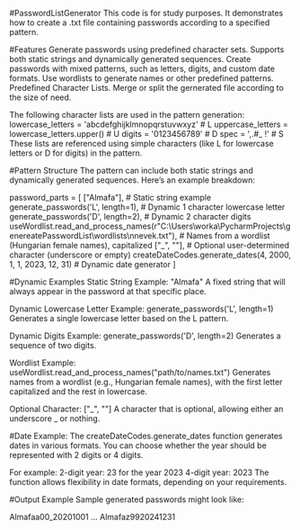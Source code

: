 #PasswordListGenerator
This code is for study purposes. 
It demonstrates how to create a .txt file containing passwords according to a specified pattern.

#Features
Generate passwords using predefined character sets.
Supports both static strings and dynamically generated sequences.
Create passwords with mixed patterns, such as letters, digits, and custom date formats.
Use wordlists to generate names or other predefined patterns.
Predefined Character Lists.
Merge or split the gernerated file according to the size of need.


The following character lists are used in the pattern generation:
  lowercase_letters = 'abcdefghijklmnopqrstuvwxyz'  # L
  uppercase_letters = lowercase_letters.upper()  # U
  digits = '0123456789'  # D
  spec = ',.#_ !'  # S
These lists are referenced using simple characters (like L for lowercase letters or D for digits) in the pattern.


#Pattern Structure
The pattern can include both static strings and dynamically generated sequences. Here’s an example breakdown:

password_parts = [
    ["Almafa"],  # Static string example
    generate_passwords('L', length=1),  # Dynamic 1 character lowercase letter
    generate_passwords('D', length=2),  # Dynamic 2 character digits
    useWordlist.read_and_process_names(r"C:\Users\worka\PycharmProjects\genereatePasswordList\wordlists\nnevek.txt"),  # Names from a wordlist (Hungarian female names), capitalized
    ["_", ""],  # Optional user-determined character (underscore or empty)
    createDateCodes.generate_dates(4, 2000, 1, 1, 2023, 12, 31)  # Dynamic date generator
]

#Dynamic Examples
  Static String Example: "Almafa"
  A fixed string that will always appear in the password at that specific place.

  Dynamic Lowercase Letter Example: generate_passwords('L', length=1)
  Generates a single lowercase letter based on the L pattern.
  
  Dynamic Digits Example: generate_passwords('D', length=2)
  Generates a sequence of two digits.

  Wordlist Example: useWordlist.read_and_process_names("path/to/names.txt")
  Generates names from a wordlist (e.g., Hungarian female names), with the first letter capitalized and the rest in lowercase.

  Optional Character: ["_", ""]
  A character that is optional, allowing either an underscore _ or nothing.

#Date Example:
  The createDateCodes.generate_dates function generates dates in various formats. You can choose whether the year should be represented with 2 digits or 4 digits.
  
  For example:
  2-digit year: 23 for the year 2023
  4-digit year: 2023
  The function allows flexibility in date formats, depending on your requirements.

#Output Example
  Sample generated passwords might look like:

  Almafaa00_20201001
  ...
  Almafaz9920241231
